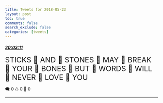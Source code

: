 ```yaml
---
title: Tweets for 2018-05-23
layout: post
toc: true
comments: false
search_exclude: false
categories: [tweets]
---
```



#### <a href = "https://twitter.com/deepfates/status/999470836271595520">*20:03:11*</a>

<font size="5">STICKS 👏 AND 👏 STONES 👏 MAY 👏 BREAK 👏 YOUR 👏 BONES 👏 BUT 👏 WORDS 👏 WILL 👏 NEVER 👏 LOVE 👏 YOU</font>



🗨️ 0 ♺ 0 🤍  0   

---
    
            

